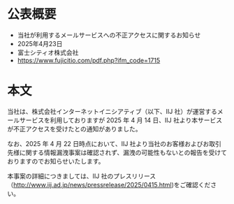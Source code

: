 # 公表概要
- 当社が利用するメールサービスへの不正アクセスに関するお知らせ
- 2025年4月23日
- 富士シティオ株式会社
- https://www.fujicitio.com/pdf.php?ifm_code=1715

# 本文
当社は、株式会社インターネットイニシアティブ（以下、IIJ 社）が運営するメールサービスを利用しておりますが 2025 年 4 月 14 日、IIJ 社より本サービスが不正アクセスを受けたとの通知がありました。

なお、2025 年 4 月 22 日時点において、IIJ 社より当社のお客様およびお取引先様に関する情報漏洩事案は確認されず、漏洩の可能性もないとの報告を受けておりますのでお知らせいたします。

本事案の詳細につきましては、IIJ 社のプレスリリース（http://www.iij.ad.jp/news/pressrelease/2025/0415.html)をご確認ください。

